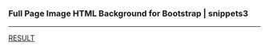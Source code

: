### Full Page Image HTML Background for Bootstrap | snippets3
---


[RESULT](https://jsfiddle.net/StartBootstrap/yezxdwv3/)

[]()
[]()
[]()




```
```


